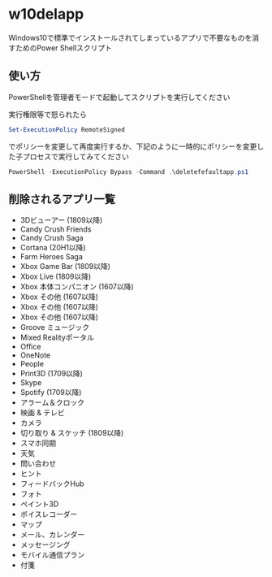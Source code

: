 # w10delapp
Windows10で標準でインストールされてしまっているアプリで不要なものを消すためのPower Shellスクリプト

## 使い方

PowerShellを管理者モードで起動してスクリプトを実行してください

実行権限等で怒られたら

```powershell
Set-ExecutionPolicy RemoteSigned
```

でポリシーを変更して再度実行するか、下記のように一時的にポリシーを変更した子プロセスで実行してみてください

```powershell
PowerShell -ExecutionPolicy Bypass -Command .\deletefefaultapp.ps1
```

## 削除されるアプリ一覧

- 3Dビューアー (1809以降)
- Candy Crush Friends
- Candy Crush Saga
- Cortana (20H1以降)
- Farm Heroes Saga
- Xbox Game Bar (1809以降)
- Xbox Live (1809以降)
- Xbox 本体コンパニオン (1607以降)
- Xbox その他 (1607以降)
- Xbox その他 (1607以降)
- Xbox その他 (1607以降)
- Groove ミュージック
- Mixed Realityポータル
- Office
- OneNote
- People
- Print3D (1709以降)
- Skype
- Spotify (1709以降)
- アラーム＆クロック
- 映画 & テレビ
- カメラ
- 切り取り & スケッチ (1809以降)
- スマホ同期
- 天気
- 問い合わせ
- ヒント
- フィードバックHub
- フォト
- ペイント3D
- ボイスレコーダー
- マップ
- メール、カレンダー
- メッセージング
- モバイル通信プラン
- 付箋
